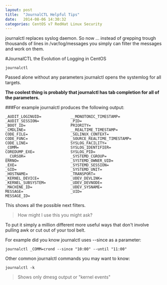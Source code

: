 ```yaml
---
layout: post
title:  "JournalCTL Helpful Tips"
date:   2014-08-06 14:30:32
categories: CentOS v7 RedHat Linux Security
---
```


journalctl replaces syslog daemon. So now ... instead of grepping trough thousands of lines in /var/log/messages you simply can filter the messages and work on them.


#JournalCTL the Evolution of Logging in CentOS

    journalctl

Passed alone without any parameters journalctl opens the systemlog for all targets.

**The coolest thing is probably that journalctl has tab completion for all of the parameters.**

###For example journalctl <tab tab> produces the following output:

    _AUDIT_LOGINUID=             __MONOTONIC_TIMESTAMP=
    _AUDIT_SESSION=              _PID=
    _BOOT_ID=                    PRIORITY=
    _CMDLINE=                    __REALTIME_TIMESTAMP=
    CODE_FILE=                   _SELINUX_CONTEXT=
    CODE_FUNC=                   _SOURCE_REALTIME_TIMESTAMP=
    CODE_LINE=                   SYSLOG_FACILITY=
    _COMM=                       SYSLOG_IDENTIFIER=
    COREDUMP_EXE=                SYSLOG_PID=
    __CURSOR=                    _SYSTEMD_CGROUP=
    ERRNO=                       _SYSTEMD_OWNER_UID=
    _EXE=                        _SYSTEMD_SESSION=
    _GID=                        _SYSTEMD_UNIT=
    _HOSTNAME=                   _TRANSPORT=
    _KERNEL_DEVICE=              _UDEV_DEVLINK=
    _KERNEL_SUBSYSTEM=           _UDEV_DEVNODE=
    _MACHINE_ID=                 _UDEV_SYSNAME=
    MESSAGE=                     _UID=
    MESSAGE_ID=

This shows all the possible next filters.

>How might I use this you might ask?

To put it simply a million different more useful ways that don't involve pulling awk or cut out of your tool belt.

For example did you know journalctl uses --since as a parameter:

    journalctl _COMM=crond --since "10:00" --until "11:00"

Other common journalctl commands you may want to know:

    journalctl -k

>Shows only dmesg output or "kernel events"